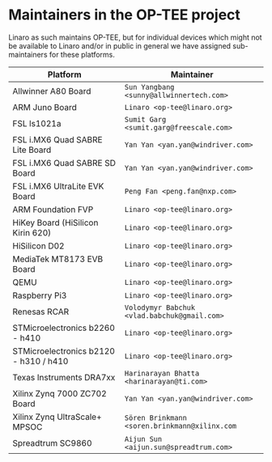 # Maintainers in the OP-TEE project
Linaro as such maintains OP-TEE, but for individual devices which might not be
available to Linaro and/or in public in general we have assigned sub-maintainers
for these platforms.

<!-- Please keep this list sorted in alphabetic order, easiest way to maintain
     this is to diff against sections 3 in README.md  -->
| Platform | Maintainer |
|----------|------------|
| Allwinner A80 Board			|`Sun Yangbang <sunny@allwinnertech.com>`|
| ARM Juno Board			|`Linaro <op-tee@linaro.org>`|
| FSL ls1021a				|`Sumit Garg <sumit.garg@freescale.com>`|
| FSL i.MX6 Quad SABRE Lite Board	|`Yan Yan <yan.yan@windriver.com>`|
| FSL i.MX6 Quad SABRE SD Board		|`Yan Yan <yan.yan@windriver.com>`|
| FSL i.MX6 UltraLite EVK Board		|`Peng Fan <peng.fan@nxp.com>`|
| ARM Foundation FVP			|`Linaro <op-tee@linaro.org>`|
| HiKey Board (HiSilicon Kirin 620)	|`Linaro <op-tee@linaro.org>`|
| HiSilicon D02				|`Linaro <op-tee@linaro.org>`|
| MediaTek MT8173 EVB Board		|`Linaro <op-tee@linaro.org>`|
| QEMU					|`Linaro <op-tee@linaro.org>`|
| Raspberry Pi3				|`Linaro <op-tee@linaro.org>`|
| Renesas RCAR			|`Volodymyr Babchuk <vlad.babchuk@gmail.com>`|
| STMicroelectronics b2260 - h410	|`Linaro <op-tee@linaro.org>`|
| STMicroelectronics b2120 - h310 / h410|`Linaro <op-tee@linaro.org>`|
| Texas Instruments DRA7xx		|`Harinarayan Bhatta <harinarayan@ti.com>`|
| Xilinx Zynq 7000 ZC702 Board		|`Yan Yan <yan.yan@windriver.com>`|
| Xilinx Zynq UltraScale+ MPSOC		|`Sören Brinkmann <soren.brinkmann@xilinx.com`|
| Spreadtrum SC9860			|`Aijun Sun <aijun.sun@spreadtrum.com>`|
